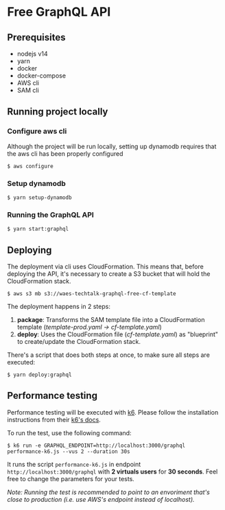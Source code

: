 # Free GraphQL API
## Prerequisites
- nodejs v14
- yarn
- docker
- docker-compose
- AWS cli
- SAM cli

## Running project locally
### Configure aws cli
Although the project will be run locally, setting up dynamodb requires that the aws cli has been properly configured
```shell
$ aws configure
```
### Setup dynamodb
```shell
$ yarn setup-dynamodb
```
### Running the GraphQL API
```shell
$ yarn start:graphql
```

## Deploying
The deployment via cli uses CloudFormation. This means that, before deploying the API, it's necessary to create a S3 bucket that will hold the CloudFormation stack.
```shell
$ aws s3 mb s3://waes-techtalk-graphql-free-cf-template
```
The deployment happens in 2 steps: 
1. **package**: Transforms the SAM template file into a CloudFormation template (*template-prod.yaml -> cf-template.yaml*)
2. **deploy**: Uses the CloudFormation file (*cf-template.yaml*) as "blueprint" to create/update the CloudFormation stack.

There's a script that does both steps at once, to make sure all steps are executed:
```shell
$ yarn deploy:graphql
```

## Performance testing
Performance testing will be executed with [k6](https://k6.io/). Please follow the installation instructions from their [k6's docs](https://k6.io/docs/getting-started/installation/).

To run the test, use the following command:

```shell
$ k6 run -e GRAPHQL_ENDPOINT=http://localhost:3000/graphql performance-k6.js --vus 2 --duration 30s
```

It runs the script `performance-k6.js` in endpoint `http://localhost:3000/graphql` with **2 virtuals users** for **30 seconds**.
Feel free to change the parameters for your tests.

*Note: Running the test is recommended to point to an envoriment that's close to production (i.e. use AWS's endpoint instead of localhost).*
